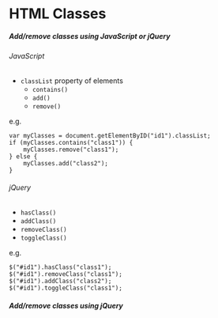 HTML Classes
============








##### Add/remove classes using JavaScript or jQuery

###### JavaScript

- `classList` property of elements
    - `contains()`
    - `add()`
    - `remove()`

e.g. 

    var myClasses = document.getElementByID("id1").classList;
    if (myClasses.contains("class1")) {
        myClasses.remove("class1");
    } else {
        myClasses.add("class2");
    }

###### jQuery

- `hasClass()`
- `addClass()`
- `removeClass()`
- `toggleClass()`

e.g.

    $("#id1").hasClass("class1");
    $("#id1").removeClass("class1");
    $("#id1").addClass("class2");
    $("#id1").toggleClass("class1");
    

##### Add/remove classes using jQuery

